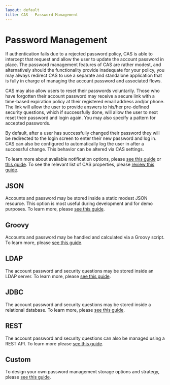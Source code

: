 ```yaml
---
layout: default
title: CAS - Password Management
---
```


# Password Management

If authentication fails due to a rejected password policy, CAS is able to intercept
that request and allow the user to update the account password in place. The password management features of CAS are rather modest, and alternatively should the functionality provide inadequate for your policy, you may always redirect CAS to use a separate and standalone application that is fully in charge of managing the account password and associated flows.

CAS may also allow users to reset their passwords voluntarily. Those who have forgotten their account password
may receive a secure link with a time-based expiration policy at their registered email address and/or phone. The link
will allow the user to provide answers to his/her pre-defined security questions, which if successfully done,
will allow the user to next reset their password and login again. You may also specify a pattern for accepted passwords. 

By default, after a user has successfully changed their password they will be redirected to the login screen
to enter their new password and log in. CAS can also be configured to automatically log the user in after
a successful change. This behavior can be altered via CAS settings. 

To learn more about available notification options, please [see this guide](SMS-Messaging-Configuration.html) or [this guide](Sending-Email-Configuration.html). To see the relevant list of CAS properties, please [review this guide](Configuration-Properties.html#password-management).

## JSON

Accounts and password may be stored inside a static modest JSON resource. This option is most useful during development and 
for demo purposes. To learn more, please [see this guide](Password-Management-JSON.html).

## Groovy

Accounts and password may be handled and calculated via a Groovy script. To learn more, please [see this guide](Password-Management-Groovy.html).

## LDAP

The account password and security questions may be stored inside an LDAP server. To learn more, please [see this guide](Password-Management-LDAP.html).

## JDBC

The account password and security questions may be stored inside a relational database. To learn more, please [see this guide](Password-Management-JDBC.html).

## REST

The account password and security questions can also be managed using a REST API. To learn more please [see this guide](Password-Management-REST.html).

## Custom

To design your own password management storage options and strategy, please [see this guide](Password-Management-Custom.html).
